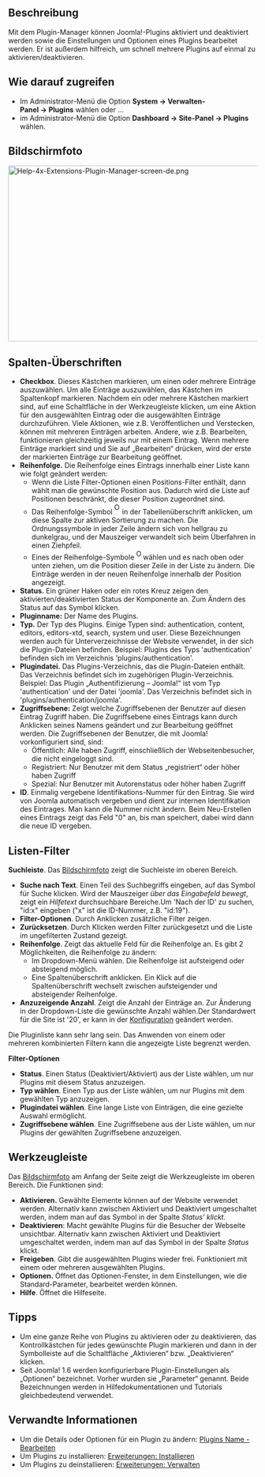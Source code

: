 <!-- Filename: Help4.x:Plugins / Display title: Plugins -->

## Beschreibung

Mit dem Plugin-Manager können Joomla!-Plugins aktiviert und deaktiviert
werden sowie die Einstellungen und Optionen eines Plugins bearbeitet
werden. Er ist außerdem hilfreich, um schnell mehrere Plugins auf einmal
zu aktivieren/deaktivieren.

## Wie darauf zugreifen

- Im Administrator-Menü die Option
  **System → Verwalten-Panel → Plugins** wählen oder ...
- im Administrator-Menü die Option
  **Dashboard → Site-Panel → Plugins** wählen.

## Bildschirmfoto

<img
src="https://docs.joomla.org/images/thumb/9/9d/Help-4x-Extensions-Plugin-Manager-screen-de.png/800px-Help-4x-Extensions-Plugin-Manager-screen-de.png"
decoding="async"
srcset="https://docs.joomla.org/images/9/9d/Help-4x-Extensions-Plugin-Manager-screen-de.png 1.5x"
data-file-width="1200" data-file-height="534" width="800" height="356"
alt="Help-4x-Extensions-Plugin-Manager-screen-de.png" />

## Spalten-Überschriften

- **Checkbox**. Dieses Kästchen markieren, um einen oder mehrere
  Einträge auszuwählen. Um alle Einträge auszuwählen, das Kästchen im
  Spaltenkopf markieren. Nachdem ein oder mehrere Kästchen markiert
  sind, auf eine Schaltfläche in der Werkzeugleiste klicken, um eine
  Aktion für den ausgewählten Eintrag oder die ausgewählten Einträge
  durchzuführen. Viele Aktionen, wie z.B. Veröffentlichen und
  Verstecken, können mit mehreren Einträgen arbeiten. Andere, wie z.B.
  Bearbeiten, funktionieren gleichzeitig jeweils nur mit einem Eintrag.
  Wenn mehrere Einträge markiert sind und Sie auf „Bearbeiten“ drücken,
  wird der erste der markierten Einträge zur Bearbeitung geöffnet.
- **Reihenfolge.** Die Reihenfolge eines Eintrags innerhalb einer Liste
  kann wie folgt geändert werden:
  - Wenn die Liste Filter-Optionen einen Positions-Filter enthält, dann
    wählt man die gewünschte Position aus. Dadurch wird die Liste auf
    Positionen beschränkt, die dieser Position zugeordnet sind.
  - Das Reihenfolge-Symbol <img
    src="https://docs.joomla.org/images/e/ee/Help30-Ordering-colheader-icon.png"
    decoding="async" data-file-width="12" data-file-height="23" width="12"
    height="23" alt="Ordering column header icon" /> in der
    Tabellenüberschrift anklicken, um diese Spalte zur aktiven
    Sortierung zu machen. Die Ordnungssymbole in jeder Zeile ändern sich
    von hellgrau zu dunkelgrau, und der Mauszeiger verwandelt sich beim
    Überfahren in einen Ziehpfeil.
  - Eines der Reihenfolge-Symbole <img
    src="https://docs.joomla.org/images/8/87/Help30-Ordering-colheader-grab-bar-icon.png"
    decoding="async" data-file-width="10" data-file-height="21" width="10"
    height="21" alt="Ordering drag icon" />
    wählen und es nach oben oder unten ziehen, um die Position dieser
    Zeile in der Liste zu ändern. Die Einträge werden in der neuen
    Reihenfolge innerhalb der Position angezeigt.
- **Status.** Ein grüner Haken oder ein rotes Kreuz zeigen den
  aktivierten/deaktivierten Status der Komponente an. Zum Ändern des
  Status auf das Symbol klicken.
- **Pluginname:** Der Name des Plugins.
- **Typ.** Der Typ des Plugins. Einige Typen sind: authentication,
  content, editors, editors-xtd, search, system und user. Diese
  Bezeichnungen werden auch für Unterverzeichnisse der Website
  verwendet, in der sich die Plugin-Dateien befinden. Beispiel: Plugins
  des Typs 'authentication' befinden sich im Verzeichnis
  'plugins/authentication'.
- **Plugindatei.** Das Plugins-Verzeichnis, das die Plugin-Dateien
  enthält. Das Verzeichnis befindet sich im zugehörigen
  Plugin-Verzeichnis. Beispiel: Das Plugin „Authentifizierung – Joomla!“
  ist vom Typ 'authentication' und der Datei 'joomla'. Das Verzeichnis
  befindet sich in 'plugins/authentication/joomla'.
- **Zugriffsebene:** Zeigt welche Zugriffsebenen der Benutzer auf diesen
  Eintrag Zugriff haben. Die Zugriffsebene eines Eintrags kann durch
  Anklicken seines Namens geändert und zur Bearbeitung geöffnet werden.
  Die Zugriffsebenen der Benutzer, die mit Joomla! vorkonfiguriert sind,
  sind:
  - Öffentlich: Alle haben Zugriff, einschließlich der
    Webseitenbesucher, die nicht eingeloggt sind.
  - Registriert: Nur Benutzer mit dem Status „registriert“ oder höher
    haben Zugriff
  - Spezial: Nur Benutzer mit Autorenstatus oder höher haben Zugriff
- **ID**. Einmalig vergebene Identifikations-Nummer für den Eintrag. Sie
  wird von Joomla automatisch vergeben und dient zur internen
  Identifikation des Eintrages. Man kann die Nummer nicht ändern. Beim
  Neu-Erstellen eines Eintrags zeigt das Feld "0" an, bis man speichert,
  dabei wird dann die neue ID vergeben.

## Listen-Filter

**Suchleiste**. Das [Bildschirmfoto](#screenshot) zeigt die Suchleiste
im oberen Bereich.

- **Suche nach Text**. Einen Teil des Suchbegriffs eingeben, auf das
  Symbol für Suche klicken. Wird der Mauszeiger *über das Eingabefeld
  bewegt*, zeigt ein *Hilfetext* durchsuchbare Bereiche.Um 'Nach der ID'
  zu suchen, "id:x" eingeben ("x" ist die ID-Nummer, z.B. "id:19").
- **Filter-Optionen**. Durch Anklicken zusätzliche Filter zeigen.
- **Zurücksetzen**. Durch Klicken werden Filter zurückgesetzt und die
  Liste im ungefilterten Zustand gezeigt.
- **Reihenfolge**. Zeigt das aktuelle Feld für die Reihenfolge an. Es
  gibt 2 Möglichkeiten, die Reihenfolge zu ändern:
  - Im Dropdown-Menü wählen. Die Reihenfolge ist aufsteigend oder
    absteigend möglich.
  - Eine Spaltenüberschrift anklicken. Ein Klick auf die
    Spaltenüberschrift wechselt zwischen aufsteigender und absteigender
    Reihenfolge.
- **Anzuzeigende Anzahl**. Zeigt die Anzahl der Einträge an. Zur
  Änderung in der Dropdown-Liste die gewünschte Anzahl wählen.Der
  Standardwert für die Site ist '20', er kann in der
  [Konfiguration](https://docs.joomla.org/Help4.x:Site_Global_Configuration/de#defaultlistlimit "Special:MyLanguage/Help4.x:Site Global Configuration/de")
  geändert werden.

Die Pluginliste kann sehr lang sein. Das Anwenden von einem oder
mehreren kombinierten Filtern kann die angezeigte Liste begrenzt werden.

**Filter-Optionen**

- **Status**. Einen Status (Deaktiviert/Aktiviert) aus der Liste wählen,
  um nur Plugins mit diesem Status anzuzeigen.
- **Typ wählen**. Einen Typ aus der Liste wählen, um nur Plugins mit dem
  gewählten Typ anzuzeigen.
- **Plugindatei wählen**. Eine lange Liste von Einträgen, die eine
  gezielte Auswahl ermöglicht.
- **Zugriffsebene wählen**. Eine Zugriffsebene aus der Liste wählen, um
  nur Plugins der gewählten Zugriffsebene anzuzeigen.

## Werkzeugleiste

Das [Bildschirmfoto](#Bildschirmfoto) am Anfang der Seite zeigt die
Werkzeugleiste im oberen Bereich. Die Funktionen sind:

- **Aktivieren.** Gewählte Elemente können auf der Website verwendet
  werden. Alternativ kann zwischen Aktiviert und Deaktiviert
  umgeschaltet werden, indem man auf das Symbol in der Spalte *Status'
  klickt.*
- **Deaktivieren**: Macht gewählte Plugins für die Besucher der Webseite
  unsichtbar. Alternativ kann zwischen Aktiviert und Deaktiviert
  umgeschaltet werden, indem man auf das Symbol in der Spalte *Status*
  klickt.
- **Freigeben**. Gibt die ausgewählten Plugins wieder frei. Funktioniert
  mit einem oder mehreren ausgewählten Plugins.
- **Optionen.** Öffnet das Optionen-Fenster, in dem Einstellungen, wie
  die Standard-Parameter, bearbeitet werden können.
- **Hilfe**. Öffnet die Hilfeseite.

## Tipps

- Um eine ganze Reihe von Plugins zu aktivieren oder zu deaktivieren,
  das Kontrollkästchen für jedes gewünschte Plugin markieren und dann in
  der Symbolleiste auf die Schaltfläche „Aktivieren“ bzw. „Deaktivieren“
  klicken.
- Seit Joomla! 1.6 werden konfigurierbare Plugin-Einstellungen als
  „Optionen“ bezeichnet. Vorher wurden sie „Parameter“ genannt. Beide
  Bezeichnungen werden in Hilfedokumentationen und Tutorials
  gleichbedeutend verwendet.

## Verwandte Informationen

- Um die Details oder Optionen für ein Plugin zu ändern: [Plugins Name -
  Bearbeiten](https://docs.joomla.org/Help4.x:Plugins:_Name_of_Plugin/de "Help4.x:Plugins: Name of Plugin/de")
- Um Plugins zu installieren: [Erweiterungen:
  Installieren](https://docs.joomla.org/Help4.x:Extensions:_Install/de "Help4.x:Extensions: Install/de")
- Um Plugins zu deinstallieren: [Erweiterungen:
  Verwalten](https://docs.joomla.org/Help4.x:Extensions:_Manage/de "Help4.x:Extensions: Manage/de")
